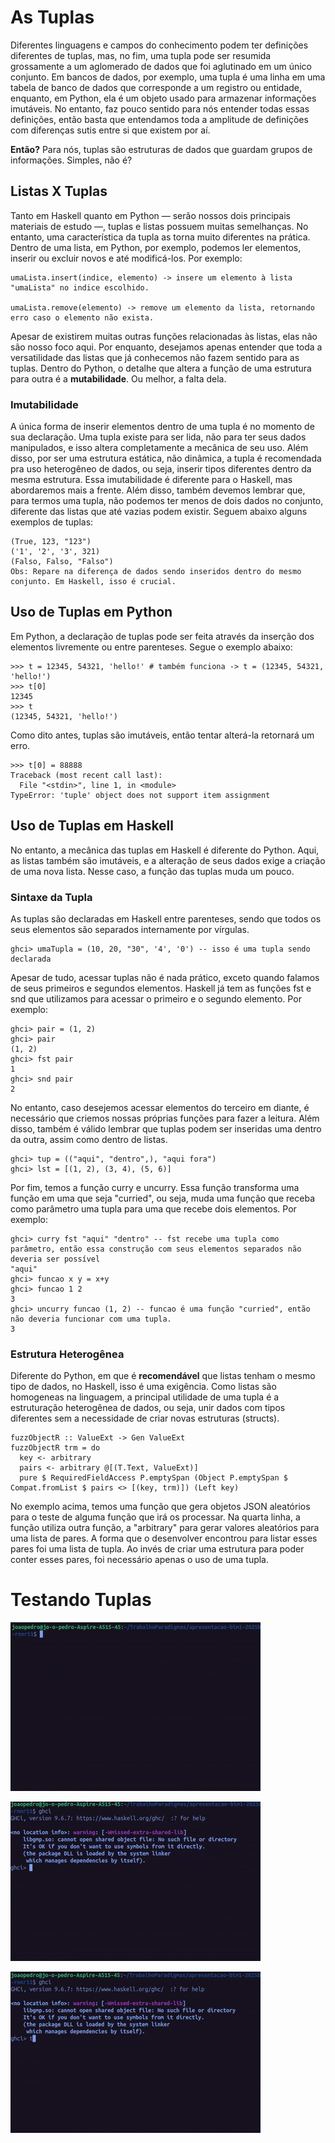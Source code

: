 # As Tuplas
Diferentes linguagens e campos do conhecimento podem ter definições diferentes de tuplas, mas, no fim, uma tupla pode ser resumida grossamente a um aglomerado de dados que foi aglutinado em um único conjunto. Em bancos de dados, por exemplo, uma tupla é uma linha em uma tabela de banco de dados que corresponde a um registro ou entidade, enquanto, em Python, ela é um objeto usado para armazenar informações imutáveis. No entanto, faz pouco sentido para nós entender todas essas definições, então basta que entendamos toda a amplitude de definições com diferenças sutis entre si que existem por aí.

**Então?**
Para nós, tuplas são estruturas de dados que guardam grupos de informações. Simples, não é?

## Listas X Tuplas
Tanto em Haskell quanto em Python — serão nossos dois principais materiais de estudo —, tuplas e listas possuem muitas semelhanças. No entanto, uma característica da tupla as torna muito diferentes na prática. 
Dentro de uma lista, em Python, por exemplo, podemos ler elementos, inserir ou excluir novos e até modificá-los. Por exemplo:
```
umaLista.insert(indice, elemento) -> insere um elemento à lista "umaLista" no indice escolhido.

umaLista.remove(elemento) -> remove um elemento da lista, retornando erro caso o elemento não exista.
```
Apesar de existirem muitas outras funções relacionadas às listas, elas não são nosso foco aqui. Por enquanto, desejamos apenas entender que toda a versatilidade das listas que já conhecemos não fazem sentido para as tuplas. Dentro do Python, o detalhe que altera a função de uma estrutura para outra é a **mutabilidade**. Ou melhor, a falta dela.

### Imutabilidade
A única forma de inserir elementos dentro de uma tupla é no momento de sua declaração. Uma tupla existe para ser lida, não para ter seus dados manipulados, e isso altera completamente a mecânica de seu uso. Além disso, por ser uma estrutura estática, não dinâmica, a tupla é recomendada pra uso heterogêneo de dados, ou seja, inserir tipos diferentes dentro da mesma estrutura. Essa imutabilidade é diferente para o Haskell, mas abordaremos mais a frente. Além disso, também devemos lembrar que, para termos uma tupla, não podemos ter menos de dois dados no conjunto, diferente das listas que até vazias podem existir.
Seguem abaixo alguns exemplos de tuplas:
```
(True, 123, "123")
('1', '2', '3', 321)
(Falso, Falso, "Falso")
Obs: Repare na diferença de dados sendo inseridos dentro do mesmo conjunto. Em Haskell, isso é crucial.
```
## Uso de Tuplas em Python
Em Python, a declaração de tuplas pode ser feita através da inserção dos elementos livremente ou entre parenteses. Segue o exemplo abaixo:
```
>>> t = 12345, 54321, 'hello!' # também funciona -> t = (12345, 54321, 'hello!')
>>> t[0]
12345
>>> t
(12345, 54321, 'hello!')
```
Como dito antes, tuplas são imutáveis, então tentar alterá-la retornará um erro.
```
>>> t[0] = 88888
Traceback (most recent call last):
  File "<stdin>", line 1, in <module>
TypeError: 'tuple' object does not support item assignment
```
## Uso de Tuplas em Haskell
No entanto, a mecânica das tuplas em Haskell é diferente do Python. Aqui, as listas também são imutáveis, e a alteração de seus dados exige a criação de uma nova lista. Nesse caso, a função das tuplas muda um pouco.

### Sintaxe da Tupla
As tuplas são declaradas em Haskell entre parenteses, sendo que todos os seus elementos são separados internamente por vírgulas.
```
ghci> umaTupla = (10, 20, "30", '4', '0') -- isso é uma tupla sendo declarada
```
Apesar de tudo, acessar tuplas não é nada prático, exceto quando falamos de seus primeiros e segundos elementos. Haskell já tem as funções fst e snd que utilizamos para acessar o primeiro e o segundo elemento. Por exemplo:
```
ghci> pair = (1, 2)
ghci> pair
(1, 2)
ghci> fst pair
1
ghci> snd pair
2
```
No entanto, caso desejemos acessar elementos do terceiro em diante, é necessário que criemos nossas próprias funções para fazer a leitura. Além disso, também é válido lembrar que tuplas podem ser inseridas uma dentro da outra, assim como dentro de listas.
```
ghci> tup = (("aqui", "dentro",), "aqui fora")
ghci> lst = [(1, 2), (3, 4), (5, 6)]
```
Por fim, temos a função curry e uncurry. Essa função transforma uma função em uma que seja "curried", ou seja, muda uma função que receba como parâmetro uma tupla para uma que recebe dois elementos. Por exemplo:
```
ghci> curry fst "aqui" "dentro" -- fst recebe uma tupla como parâmetro, então essa construção com seus elementos separados não deveria ser possível
"aqui"
ghci> funcao x y = x+y
ghci> funcao 1 2
3
ghci> uncurry funcao (1, 2) -- funcao é uma função "curried", então não deveria funcionar com uma tupla.
3
```

### Estrutura Heterogênea
Diferente do Python, em que é **recomendável** que listas tenham o mesmo tipo de dados, no Haskell, isso é uma exigência. Como listas são homogeneas na linguagem, a principal utilidade de uma tupla é a estruturação heterogênea de dados, ou seja, unir dados com tipos diferentes sem a necessidade de criar novas estruturas (structs).
```
fuzzObjectR :: ValueExt -> Gen ValueExt
fuzzObjectR trm = do
  key <- arbitrary
  pairs <- arbitrary @[(T.Text, ValueExt)]
  pure $ RequiredFieldAccess P.emptySpan (Object P.emptySpan $ Compat.fromList $ pairs <> [(key, trm)]) (Left key)
```
No exemplo acima, temos uma função que gera objetos JSON aleatórios para o teste de alguma função que irá os processar. Na quarta linha, a função utiliza outra função, a "arbitrary" para gerar valores aleatórios para uma lista de pares. A forma que o desenvolver encontrou para listar esses pares foi uma lista de tupla. Ao invés de criar uma estrutura para poder conter esses pares, foi necessário apenas o uso de uma tupla.
# Testando Tuplas
![Primeiro Exemplo](https://github.com/elc117/apresentacao-bim1-2025b-rnnr11/blob/main/primeiro%20exemplo.gif)

![Segundo Exemplo](https://github.com/elc117/apresentacao-bim1-2025b-rnnr11/blob/main/segundo%20exemplo.gif)

![Terceiro Exemplo](http://github.com/elc117/apresentacao-bim1-2025b-rnnr11/blob/main/terceiro%20exemplo.gif)
